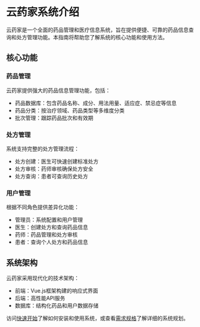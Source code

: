 # 云药家系统介绍

云药家是一个全面的药品管理和医疗信息系统，旨在提供便捷、可靠的药品信息查询和处方管理功能。本指南将帮助您了解系统的核心功能和使用方法。

## 核心功能

### 药品管理

云药家提供强大的药品信息管理功能，包括：

- 药品数据库：包含药品名称、成分、用法用量、适应症、禁忌症等信息
- 药品分类：按治疗领域、药品类型等多维度分类
- 批次管理：跟踪药品批次和有效期

### 处方管理

系统支持完整的处方管理流程：

- 处方创建：医生可快速创建标准处方
- 处方审核：药师审核确保处方安全
- 处方查询：患者可查询历史处方

### 用户管理

根据不同角色提供差异化功能：

- 管理员：系统配置和用户管理
- 医生：创建处方和查询药品信息
- 药师：药品管理和处方审核
- 患者：查询个人处方和药品信息

## 系统架构

云药家采用现代化的技术架构：

- 前端：Vue.js框架构建的响应式界面
- 后端：高性能API服务
- 数据库：结构化药品和用户数据存储

访问[快速开始](getting-started.html)了解如何安装和使用系统，或查看[需求规格](requirements.html)了解详细的系统规划。 